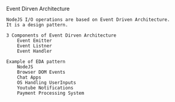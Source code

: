 Event Dirven Architecture

    NodeJS I/O operations are based on Event Driven Architecture.
    It is a design pattern.

    3 Components of Event Dirven Architecture
        Event Emitter
        Event Listner
        Event Handler

    Example of EDA pattern
        NodeJS
        Browser DOM Events
        Chat Apps
        OS Handling UserInputs
        Youtube Notifications
        Payment Processing System